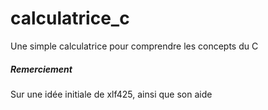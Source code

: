 # calculatrice_c
Une simple calculatrice pour comprendre les concepts du C

##### Remerciement
Sur une idée initiale de xlf425, ainsi que son aide
